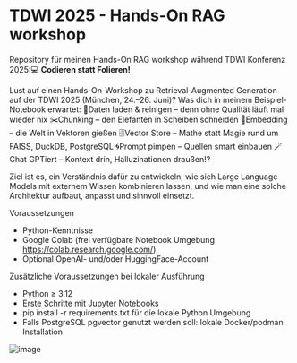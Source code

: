 # TDWI 2025 - Hands-On RAG workshop

Repository für meinen Hands-On RAG workshop während TDWI Konferenz 2025:💻 **Codieren statt Folieren!**

Lust auf einen Hands-On-Workshop zu Retrieval-Augmented Generation auf der TDWI 2025 (München, 24.–26. Juni)?
Was dich in meinem Beispiel-Notebook erwartet:
🧹Daten laden & reinigen – denn ohne Qualität läuft mal wieder nix
✂️Chunking – den Elefanten in Scheiben schneiden
🧮Embedding – die Welt in Vektoren gießen
🗄️Vector Store – Mathe statt Magie rund um FAISS, DuckDB, PostgreSQL
🌀Prompt pimpen – Quellen smart einbauen
🪄Chat GPTiert – Kontext drin, Halluzinationen draußen!?

Ziel ist es, ein Verständnis dafür zu entwickeln, wie sich Large Language Models mit externem Wissen kombinieren lassen, und wie man eine solche Architektur aufbaut, anpasst und sinnvoll einsetzt.

Voraussetzungen
- Python-Kenntnisse
- Google Colab (frei verfügbare Notebook Umgebung https://colab.research.google.com/)
- Optional OpenAI- und/oder HuggingFace-Account 

Zusätzliche Voraussetzungen bei lokaler Ausführung
- Python ≥ 3.12
- Erste Schritte mit Jupyter Notebooks
- pip install -r requirements.txt für die lokale Python Umgebung
- Falls PostgreSQL pgvector genutzt werden soll: lokale Docker/podman Installation

![image](https://github.com/user-attachments/assets/995e8b98-6dfa-4639-ad31-d94e918b35f4)

